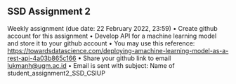 ## SSD Assignment 2
Weekly assignment
(due date: 22 February 2022, 23:59)
• Create github account for this assignment
• Develop API for a machine learning model and store it
to your github account
• You may use this reference:
https://towardsdatascience.com/deploying-amachine-learning-model-as-a-rest-api-4a03b865c166
• Share your github link to email lukmanh@ugm.ac.id
• Email is sent with subject:
Name of student_assignment2_SSD_CSIUP 
